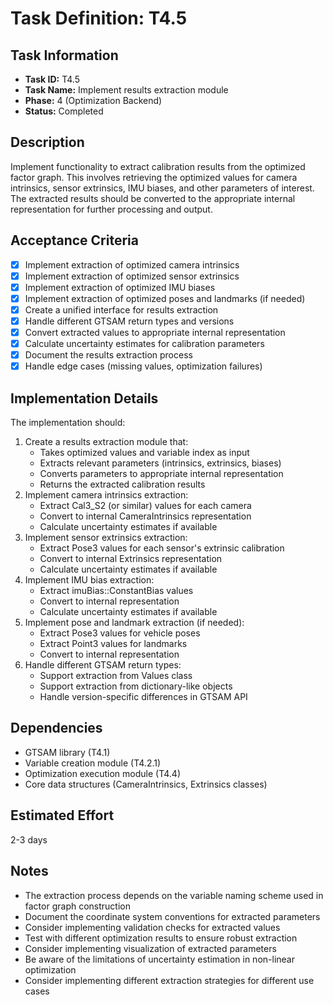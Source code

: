 # Task Definition: T4.5

## Task Information
- **Task ID:** T4.5
- **Task Name:** Implement results extraction module
- **Phase:** 4 (Optimization Backend)
- **Status:** Completed

## Description
Implement functionality to extract calibration results from the optimized factor graph. This involves retrieving the optimized values for camera intrinsics, sensor extrinsics, IMU biases, and other parameters of interest. The extracted results should be converted to the appropriate internal representation for further processing and output.

## Acceptance Criteria
- [x] Implement extraction of optimized camera intrinsics
- [x] Implement extraction of optimized sensor extrinsics
- [x] Implement extraction of optimized IMU biases
- [x] Implement extraction of optimized poses and landmarks (if needed)
- [x] Create a unified interface for results extraction
- [x] Handle different GTSAM return types and versions
- [x] Convert extracted values to appropriate internal representation
- [x] Calculate uncertainty estimates for calibration parameters
- [x] Document the results extraction process
- [x] Handle edge cases (missing values, optimization failures)

## Implementation Details
The implementation should:
1. Create a results extraction module that:
   - Takes optimized values and variable index as input
   - Extracts relevant parameters (intrinsics, extrinsics, biases)
   - Converts parameters to appropriate internal representation
   - Returns the extracted calibration results
2. Implement camera intrinsics extraction:
   - Extract Cal3_S2 (or similar) values for each camera
   - Convert to internal CameraIntrinsics representation
   - Calculate uncertainty estimates if available
3. Implement sensor extrinsics extraction:
   - Extract Pose3 values for each sensor's extrinsic calibration
   - Convert to internal Extrinsics representation
   - Calculate uncertainty estimates if available
4. Implement IMU bias extraction:
   - Extract imuBias::ConstantBias values
   - Convert to internal representation
   - Calculate uncertainty estimates if available
5. Implement pose and landmark extraction (if needed):
   - Extract Pose3 values for vehicle poses
   - Extract Point3 values for landmarks
   - Convert to internal representation
6. Handle different GTSAM return types:
   - Support extraction from Values class
   - Support extraction from dictionary-like objects
   - Handle version-specific differences in GTSAM API

## Dependencies
- GTSAM library (T4.1)
- Variable creation module (T4.2.1)
- Optimization execution module (T4.4)
- Core data structures (CameraIntrinsics, Extrinsics classes)

## Estimated Effort
2-3 days

## Notes
- The extraction process depends on the variable naming scheme used in factor graph construction
- Document the coordinate system conventions for extracted parameters
- Consider implementing validation checks for extracted values
- Test with different optimization results to ensure robust extraction
- Consider implementing visualization of extracted parameters
- Be aware of the limitations of uncertainty estimation in non-linear optimization
- Consider implementing different extraction strategies for different use cases
